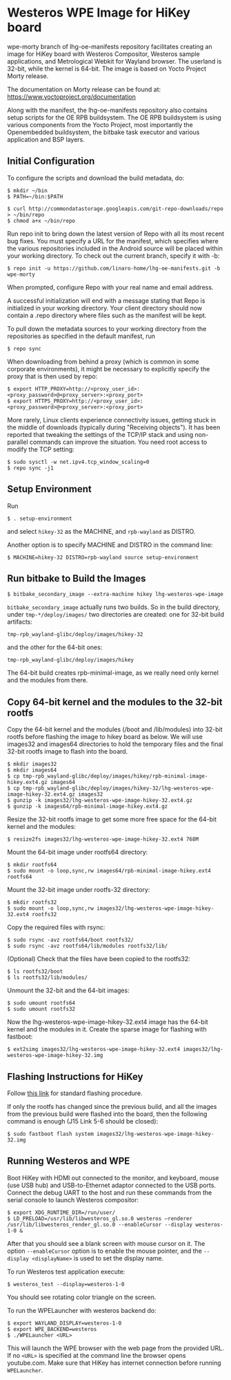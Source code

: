 Westeros WPE Image for HiKey board
==================================

wpe-morty branch of lhg-oe-manifests repository facilitates creating an image for HiKey board with Westeros Compositor, Westeros sample applications, and Metrological Webkit for Wayland browser. The userland is 32-bit, while the kernel is 64-bit. The image is based on Yocto Project Morty release.

The documentation on Morty release can be found at:
https://www.yoctoproject.org/documentation

Along with the manifest, the lhg-oe-manifests repository also contains setup scripts for the OE RPB buildsystem.
The OE RPB buildsystem is using various components from the Yocto Project, most importantly the Openembedded buildsystem, the bitbake task executor and various application and BSP layers.

Initial Configuration
---------------------

To configure the scripts and download the build metadata, do:
```
$ mkdir ~/bin
$ PATH=~/bin:$PATH

$ curl http://commondatastorage.googleapis.com/git-repo-downloads/repo > ~/bin/repo
$ chmod a+x ~/bin/repo
```
Run repo init to bring down the latest version of Repo with all its most recent bug fixes. You must specify a URL for the manifest, which specifies where the various repositories included in the Android source will be placed within your working directory. To check out the current branch, specify it with -b:
```
$ repo init -u https://github.com/linaro-home/lhg-oe-manifests.git -b wpe-morty
```
When prompted, configure Repo with your real name and email address.

A successful initialization will end with a message stating that Repo is initialized in your working directory. Your client directory should now contain a .repo directory where files such as the manifest will be kept.

To pull down the metadata sources to your working directory from the repositories as specified in the default manifest, run
```
$ repo sync
```
When downloading from behind a proxy (which is common in some corporate environments), it might be necessary to explicitly specify the proxy that is then used by repo:
```
$ export HTTP_PROXY=http://<proxy_user_id>:<proxy_password>@<proxy_server>:<proxy_port>
$ export HTTPS_PROXY=http://<proxy_user_id>:<proxy_password>@<proxy_server>:<proxy_port>
```
More rarely, Linux clients experience connectivity issues, getting stuck in the middle of downloads (typically during "Receiving objects"). It has been reported that tweaking the settings of the TCP/IP stack and using non-parallel commands can improve the situation. You need root access to modify the TCP setting:
```
$ sudo sysctl -w net.ipv4.tcp_window_scaling=0
$ repo sync -j1
```
Setup Environment
-----------------

Run
```
$ . setup-environment
```
and select `hikey-32` as the MACHINE, and `rpb-wayland` as DISTRO.

Another option is to specify MACHINE and DISTRO in the command line:
```
$ MACHINE=hikey-32 DISTRO=rpb-wayland source setup-environment
```
Run bitbake to Build the Images
-------------------------------
```
$ bitbake_secondary_image --extra-machine hikey lhg-westeros-wpe-image
```
`bitbake_secondary_image` actually runs two builds. So in the build directory,
under `tmp-*/deploy/images/` two directories are created: one for 32-bit build
artifacts:
```
tmp-rpb_wayland-glibc/deploy/images/hikey-32
```
and the other for the 64-bit ones:
```
tmp-rpb_wayland-glibc/deploy/images/hikey
```
The 64-bit build creates rpb-minimal-image, as we really need only kernel and the modules from there.

Copy 64-bit kernel and the modules to the 32-bit rootfs
-------------------------------------------------------

Copy the 64-bit kernel and the modules (/boot and /lib/modules) into 32-bit rootfs before flashing the image to hikey board as below. We will use images32 and images64 directories to hold the temporary files and the final 32-bit rootfs image to flash into the board.
```
$ mkdir images32
$ mkdir images64
$ cp tmp-rpb_wayland-glibc/deploy/images/hikey/rpb-minimal-image-hikey.ext4.gz images64
$ cp tmp-rpb_wayland-glibc/deploy/images/hikey-32/lhg-westeros-wpe-image-hikey-32.ext4.gz images32
$ gunzip -k images32/lhg-westeros-wpe-image-hikey-32.ext4.gz
$ gunzip -k images64/rpb-minimal-image-hikey.ext4.gz
```
Resize the 32-bit rootfs image to get some more free space for the 64-bit kernel and the modules:
```
$ resize2fs images32/lhg-westeros-wpe-image-hikey-32.ext4 768M
```
Mount the 64-bit image under rootfs64 directory:
```
$ mkdir rootfs64
$ sudo mount -o loop,sync,rw images64/rpb-minimal-image-hikey.ext4 rootfs64
```
Mount the 32-bit image under rootfs-32 directory:
```
$ mkdir rootfs32
$ sudo mount -o loop,sync,rw images32/lhg-westeros-wpe-image-hikey-32.ext4 rootfs32
```
Copy the required files with rsync:
```
$ sudo rsync -avz rootfs64/boot rootfs32/
$ sudo rsync -avz rootfs64/lib/modules rootfs32/lib/
```
(Optional) Check that the files have been copied to the rootfs32:
```
$ ls rootfs32/boot
$ ls rootfs32/lib/modules/
```
Unmount the 32-bit and the 64-bit images:
```
$ sudo umount rootfs64
$ sudo umount rootfs32
```
Now the lhg-westeros-wpe-image-hikey-32.ext4 image has the 64-bit kernel and the modules in it.
Create the sparse image for flashing with fastboot:
```
$ ext2simg images32/lhg-westeros-wpe-image-hikey-32.ext4 images32/lhg-westeros-wpe-image-hikey-32.img
```

Flashing Instructions for HiKey
-------------------------------
Follow [this link](https://github.com/96boards/documentation/wiki/HiKeyUEFI#flash-binaries-to-emmc-) for standard flashing procedure.

If only the rootfs has changed since the previous build, and all the images from the previous build were flashed into the board, then the following command is enough (J15 Link 5-6 should be closed):
```
$ sudo fastboot flash system images32/lhg-westeros-wpe-image-hikey-32.img
```

Running Westeros and WPE
------------------------

Boot HiKey with HDMI out connected to the monitor, and keyboard, mouse (use USB hub) and USB-to-Ethernet adaptor connected to the USB ports. Connect the debug UART to the host and run these commands from the serial console to launch Westeros compositor:
```
$ export XDG_RUNTIME_DIR=/run/user/
$ LD_PRELOAD=/usr/lib/libwesteros_gl.so.0 westeros –renderer /usr/lib/libwesteros_render_gl.so.0 --enableCursor --display westeros-1-0 &
```
After that you should see a blank screen with mouse cursor on it. The option `--enableCursor` option is to enable the mouse pointer, and the `--display <displayName>` is used to set the display name.

To run Westeros test application execute:
```
$ westeros_test --display=westeros-1-0
```
You should see rotating color triangle on the screen.

To run the WPELauncher with westeros backend do:
```
$ export WAYLAND_DISPLAY=westeros-1-0
$ export WPE_BACKEND=westeros
$ ./WPELauncher <URL>
```
This will launch the WPE browser with the web page from the provided URL. If no `<URL>` is specified at the command line the browser opens youtube.com. Make sure that HiKey has internet connection before running `WPELauncher`.
